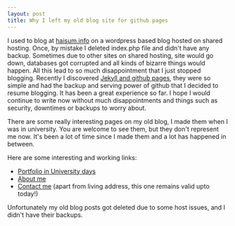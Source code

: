```yaml
---
layout: post
title: Why I left my old blog site for github pages
---
```


I used to blog at [haisum.info](http://haisum.info) on a wordpress based blog hosted on shared hosting. Once, by mistake I deleted index.php file and didn't have any backup. Sometimes due to other sites on shared hosting, site would go down, databases got corrupted and all kinds of bizarre things would happen. All this lead to so much disappointment that I just stopped blogging. Recently I discovered [Jekyll and github pages](/2014/10/20/Jekyll-and-github-pages-simple-blog/), they were so simple and had the backup and serving power of github that I decided to resume blogging. It has been a great experience so far. I hope I would continue to write now without much disappointments and things such as security, downtimes or backups to worry about.

There are some really interesting pages on my old blog, I made them when I was in university. You are welcome to see them, but they don't represent me now. It's been a lot of time since I made them and a lot has happened in between.

Here are some interesting and working links:

- [Portfolio in University days](http://haisum.info/portfolio)
- [About me](http://haisum.info/about)
- [Contact me](http://haisum.info/contact) (apart from living address, this one remains valid upto today!)

Unfortunately my old blog posts got deleted due to some host issues, and I didn't have their backups.